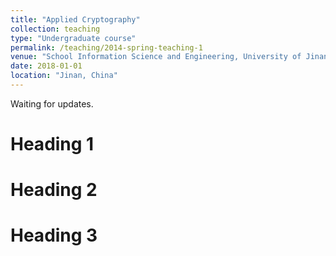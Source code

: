 ```yaml
---
title: "Applied Cryptography"
collection: teaching
type: "Undergraduate course"
permalink: /teaching/2014-spring-teaching-1
venue: "School Information Science and Engineering, University of Jinan"
date: 2018-01-01
location: "Jinan, China"
---
```


Waiting for updates.

Heading 1
======

Heading 2
======

Heading 3
======
